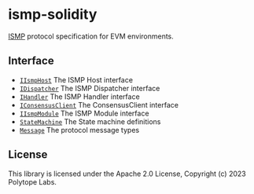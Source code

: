# ismp-solidity

[ISMP](https://docs.hyperbridge.network/protocol/ismp) protocol specification for EVM environments.

## Interface

 - [`IIsmpHost`](src/IIsmpHost.sol) The ISMP Host interface
 - [`IDispatcher`](src/IDispatcher.sol) The ISMP Dispatcher interface
 - [`IHandler`](src/IHandler.sol) The ISMP Handler interface
 - [`IConsensusClient`](src/IConsensusClient.sol) The ConsensusClient interface
 - [`IIsmpModule`](src/IIsmpModule.sol) The ISMP Module interface
 - [`StateMachine`](src/StateMachine.sol) The State machine definitions
 - [`Message`](src/Message.sol) The protocol message types


## License

This library is licensed under the Apache 2.0 License, Copyright (c) 2023 Polytope Labs.

